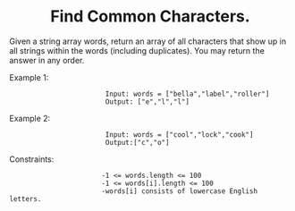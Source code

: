 <h1 align="center">Find Common Characters.</h1>


Given a string array words, return an array of all characters that show up in all strings within the words (including duplicates). You may return the answer in any order.

Example 1:

                            Input: words = ["bella","label","roller"]
                            Output: ["e","l","l"]
Example 2:

                            Input: words = ["cool","lock","cook"]
                            Output:["c","o"]


                           

Constraints:

                           -1 <= words.length <= 100
                           -1 <= words[i].length <= 100
                           -words[i] consists of lowercase English letters.